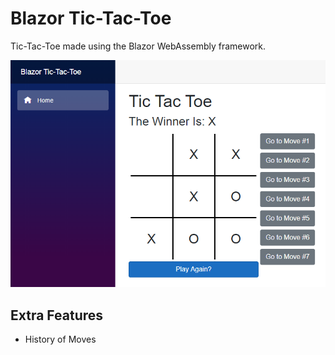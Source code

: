 # Blazor Tic-Tac-Toe

Tic-Tac-Toe made using the Blazor WebAssembly framework.

![Sample](https://github.com/Lewis-Allen/BlazorTicTacToe/blob/master/BlazorTicTacToe/wwwroot/img/Sample.png "")

## Extra Features
- History of Moves
